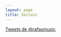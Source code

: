 ```yaml
---
layout: page
title: Sociais
---
```


<section class="social">
    <a href="http://rafaeltavares.co" rel="author"><i class="soc ico www"></i></a>
  <a href="mailto:rafaeltavaresandrade@gmail.com"><i class="soc email"></i></a>
  <a href="https://www.facebook.com/rafael.tavares.andrade"><i class="soc facebook"></i></a>
  <a href="https://twitter.com/rafasmusic"><i class="soc twitter"></i></a>
  <a href="https://plus.google.com/+RafaelTavaresAndrade"><i class="soc google-plus"></i></a>
  <a href="https://github.com/rafastavares"><i class="soc github"></i></a>
</section>

<a class="twitter-timeline"  href="https://twitter.com/rafasmusic" data-widget-id="543035152595955713">Tweets de @rafasmusic</a>

          
          

